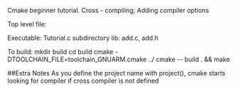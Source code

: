 Cmake beginner tutorial. 
Cross - compiling; Adding compiler options

Top level file:

Executable: Tutorial.c
subdirectory lib: add.c, add.h


To build:
mkdir build
cd build
cmake -DTOOLCHAIN_FILE=toolchain_GNUARM.cmake ../
cmake -- build . && make

##Extra Notes
As you define the project name  with project(), cmake starts looking for compiler if cross compiler is not defined
